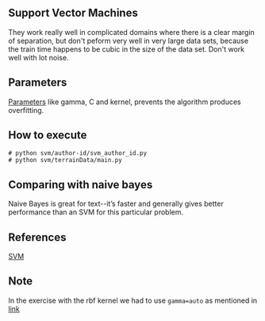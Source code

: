 ## Support Vector Machines
They work really well in complicated domains where there is a clear margin of separation, but don't peform very well in very large data sets, because the train time happens to be cubic in the size of the data set.
Don't work well with lot noise.

## Parameters
[Parameters](https://scikit-learn.org/stable/auto_examples/svm/plot_rbf_parameters.html) like gamma, C and kernel, prevents the algorithm produces overfitting.

## How to execute
```
# python svm/author-id/svm_author_id.py
# python svm/terrainData/main.py 
```


## Comparing with naive bayes

Naive Bayes is great for text--it’s faster and generally gives better performance than an SVM for this particular problem.

## References
[SVM](https://scikit-learn.org/stable/modules/svm.html)

## Note
In the exercise with the rbf kernel we had to use `gamma=auto` as mentioned in [link](https://github.com/udacity/ud120-projects/issues/283)

